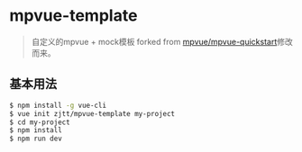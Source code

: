 # mpvue-template

> 自定义的mpvue + mock模板
> forked from [mpvue/mpvue-quickstart](https://github.com/mpvue/mpvue-quickstart)修改而来。


## 基本用法
``` bash
$ npm install -g vue-cli
$ vue init zjtt/mpvue-template my-project
$ cd my-project
$ npm install
$ npm run dev
